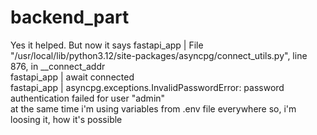 # backend_part

Yes it helped.
But now it says 
fastapi_app  |   File "/usr/local/lib/python3.12/site-packages/asyncpg/connect_utils.py", line 876, in __connect_addr                                                                                                             
fastapi_app  |     await connected                                                                                                                                                                                                
fastapi_app  | asyncpg.exceptions.InvalidPasswordError: password authentication failed for user "admin"   
at the same time i'm using variables from .env file everywhere so, i'm loosing it, how it's possible

